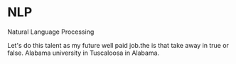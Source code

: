 # NLP
Natural Language Processing
  
Let's do this talent as my future well paid job.the
is that take away
in true or false. 
Alabama university in Tuscaloosa in Alabama. 
 
   
  
